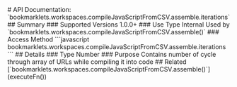 <link rel="stylesheet" href="/APIDocs/main.css" type="text/css">
<!--Update Table of Contents when creating new pages in the API documentation.-->
# API Documentation: `bookmarklets.workspaces.compileJavaScriptFromCSV.assemble.iterations`
## Summary
### Supported Versions
1.0.0+
### Use Type
Internal  
Used by `bookmarklets.workspaces.compileJavaScriptFromCSV.assemble()`
### Access Method
```javascript
bookmarklets.workspaces.compileJavaScriptFromCSV.assemble.iterations
```
## Details
### Type
Number
### Purpose
Contains number of cycle through array of URLs while compiling it into code
## Related
[`bookmarklets.workspaces.compileJavaScriptFromCSV.assemble()`](executeFn&#40;&#41;)